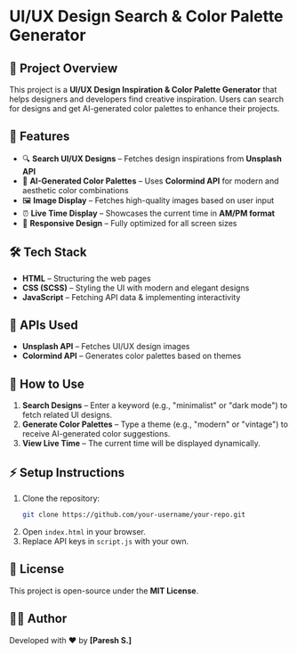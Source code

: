 # UI/UX Design Search & Color Palette Generator

## 📌 Project Overview
This project is a **UI/UX Design Inspiration & Color Palette Generator** that helps designers and developers find creative inspiration. Users can search for designs and get AI-generated color palettes to enhance their projects.

## 🚀 Features
- 🔍 **Search UI/UX Designs** – Fetches design inspirations from **Unsplash API**
- 🎨 **AI-Generated Color Palettes** – Uses **Colormind API** for modern and aesthetic color combinations
- 🖼️ **Image Display** – Fetches high-quality images based on user input
- ⏰ **Live Time Display** – Showcases the current time in **AM/PM format**
- 📱 **Responsive Design** – Fully optimized for all screen sizes

## 🛠️ Tech Stack
- **HTML** – Structuring the web pages
- **CSS (SCSS)** – Styling the UI with modern and elegant designs
- **JavaScript** – Fetching API data & implementing interactivity

## 🔗 APIs Used
- **Unsplash API** – Fetches UI/UX design images
- **Colormind API** – Generates color palettes based on themes

## 📖 How to Use
1. **Search Designs** – Enter a keyword (e.g., "minimalist" or "dark mode") to fetch related UI designs.
2. **Generate Color Palettes** – Type a theme (e.g., "modern" or "vintage") to receive AI-generated color suggestions.
3. **View Live Time** – The current time will be displayed dynamically.

## ⚡ Setup Instructions
1. Clone the repository:
   ```sh
   git clone https://github.com/your-username/your-repo.git
   ```
2. Open `index.html` in your browser.
3. Replace API keys in `script.js` with your own.

## 📜 License
This project is open-source under the **MIT License**.

## 👨‍💻 Author
Developed with ❤️ by **[Paresh S.]**

